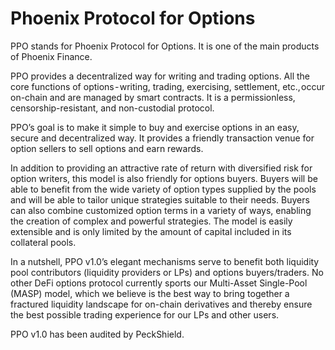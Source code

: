 # Phoenix Protocol for Options 

PPO stands for Phoenix Protocol for Options. It is one of the main products of Phoenix Finance.

PPO provides a decentralized way for writing and trading options. All the core functions of options - writing, trading, exercising, settlement, etc., occur on-chain and are managed by smart contracts. It is a permissionless, censorship-resistant, and non-custodial protocol.

PPO’s goal is to make it simple to buy and exercise options in an easy, secure and decentralized way. It provides a friendly transaction venue for option sellers to sell options and earn rewards.

In addition to providing an attractive rate of return with diversified risk for option writers, this model is also friendly for options buyers. Buyers will be able to benefit from the wide variety of option types supplied by the pools and will be able to tailor unique strategies suitable to their needs. Buyers can also combine customized option terms in a variety of ways, enabling the creation of complex and powerful strategies. The model is easily extensible and is only limited by the amount of capital included in its collateral pools.

In a nutshell, PPO v1.0’s elegant mechanisms serve to benefit both liquidity pool contributors (liquidity providers or LPs) and options buyers/traders. No other DeFi options protocol currently sports our Multi-Asset Single-Pool (MASP) model, which we believe is the best way to bring together a fractured liquidity landscape for on-chain derivatives and thereby ensure the best possible trading experience for our LPs and other users.

PPO v1.0 has been audited by PeckShield. 